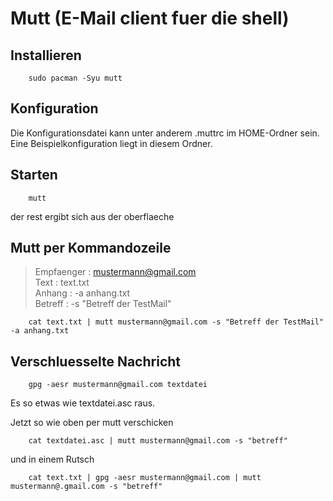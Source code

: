 # Mutt (E-Mail client fuer die shell)

## Installieren

``` 
    sudo pacman -Syu mutt 
```

## Konfiguration

Die Konfigurationsdatei kann unter anderem .muttrc im HOME-Ordner sein. 
Eine Beispielkonfiguration liegt in diesem Ordner.

## Starten

```
    mutt
```

der rest ergibt sich aus der oberflaeche

## Mutt per Kommandozeile

>Empfaenger  : mustermann@gmail.com  
>Text        : text.txt  
>Anhang      : -a anhang.txt  
>Betreff     : -s "Betreff der TestMail"  

```
    cat text.txt | mutt mustermann@gmail.com -s "Betreff der TestMail" -a anhang.txt  
```

## Verschluesselte Nachricht

```
    gpg -aesr mustermann@gmail.com textdatei
```

Es so etwas wie textdatei.asc raus.  

Jetzt so wie oben per mutt verschicken

```
    cat textdatei.asc | mutt mustermann@gmail.com -s "betreff"
```
  
und in einem Rutsch

```
    cat text.txt | gpg -aesr mustermann@gmail.com | mutt mustermann@.gmail.com -s "betreff"
```
